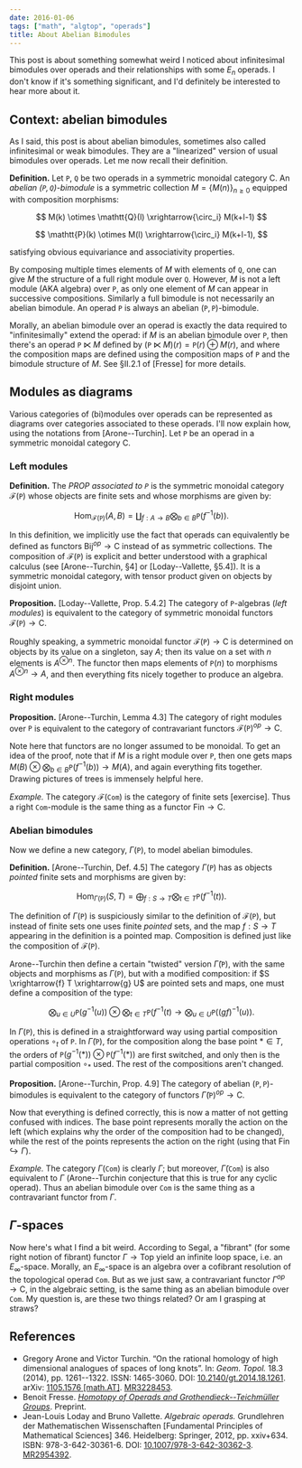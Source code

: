 ```yaml
---
date: 2016-01-06
tags: ["math", "algtop", "operads"]
title: About Abelian Bimodules
---
```


This post is about something somewhat weird I noticed about infinitesimal bimodules over operads and their relationships with some $E_n$ operads. I don't know if it's something significant, and I'd definitely be interested to hear more about it.


## Context: abelian bimodules

As I said, this post is about abelian bimodules, sometimes also called infinitesimal or weak bimodules. They are a "linearized" version of usual bimodules over operads. Let me now recall their definition.

**Definition.** Let $\mathtt{P}$, $\mathtt{Q}$ be two operads in a symmetric monoidal category $\mathsf{C}$. An _abelian $(\mathtt{P}, \mathtt{Q})$-bimodule_ is a symmetric collection $M = \{ M(n) \}_{n \ge 0}$ equipped with composition morphisms:

$$
M(k) \otimes \mathtt{Q}(l) \xrightarrow{\circ_i} M(k+l-1)
$$

$$
\mathtt{P}(k) \otimes M(l) \xrightarrow{\circ_i} M(k+l-1),
$$

satisfying obvious equivariance and associativity properties.

By composing multiple times elements of $M$ with elements of $\mathtt{Q}$, one can give $M$ the structure of a full right module over $\mathtt{Q}$. However, $M$ is not a left module (AKA algebra) over $\mathtt{P}$, as only one element of $M$ can appear in successive compositions. Similarly a full bimodule is not necessarily an abelian bimodule. An operad $\mathtt{P}$ is always an abelian $(\mathtt{P}, \mathtt{P})$-bimodule.

Morally, an abelian bimodule over an operad is exactly the data required to "infinitesimally" extend the operad: if $M$ is an abelian bimodule over $\mathtt{P}$, then there's an operad $\mathtt{P} \ltimes M$ defined by $(\mathtt{P} \ltimes M)(r) = \mathtt{P}(r) \oplus M(r)$, and where the composition maps are defined using the composition maps of $\mathtt{P}$ and the bimodule structure of $M$. See §II.2.1 of [Fresse] for more details.

## Modules as diagrams

Various categories of (bi)modules over operads can be represented as diagrams over categories associated to these operads. I'll now explain how, using the notations from [Arone--Turchin]. Let $\mathtt{P}$ be an operad in a symmetric monoidal category $\mathsf{C}$.

### Left modules

**Definition.** The _PROP associated to $\mathtt{P}$_ is the symmetric monoidal category $\mathcal{F}(\mathtt{P})$ whose objects are finite sets and whose morphisms are given by:

$$
\operatorname{Hom}_{\mathcal{F}(\mathtt{P})}(A,B) = \coprod_{f : A \to B} \bigotimes_{b \in B} \mathtt{P}(f^{-1}(b)).
$$

In this definition, we implicitly use the fact that operads can equivalently be defined as functors $\mathsf{Bij}^{op} \to \mathsf{C}$ instead of as symmetric collections. The composition of $\mathcal{F}(\mathtt{P})$ is explicit and better understood with a graphical calculus (see [Arone--Turchin, §4] or [Loday--Vallette, §5.4]). It is a symmetric monoidal category, with tensor product given on objects by disjoint union.

**Proposition.** [Loday--Vallette, Prop. 5.4.2] The category of $\mathtt{P}$-algebras (_left modules_) is equivalent to the category of symmetric monoidal functors $\mathcal{F}(\mathtt{P}) \to \mathsf{C}$.

Roughly speaking, a symmetric monoidal functor $\mathcal{F}(\mathtt{P}) \to \mathsf{C}$ is determined on objects by its value on a singleton, say $A$; then its value on a set with $n$ elements is $A^{\otimes n}$. The functor then maps elements of $\mathtt{P}(n)$ to morphisms $A^{\otimes n} \to A$, and then everything fits nicely together to produce an algebra.

### Right modules

**Proposition.** [Arone--Turchin, Lemma 4.3] The category of right modules over $\mathtt{P}$ is equivalent to the category of contravariant functors $\mathcal{F}(\mathtt{P})^{op} \to \mathsf{C}$.

Note here that functors are no longer assumed to be monoidal. To get an idea of the proof, note that if $M$ is a right module over $\mathtt{P}$, then one gets maps $M(B) \otimes \bigotimes_{b \in B} \mathtt{P}(f^{-1}(b)) \to M(A)$, and again everything fits together. Drawing pictures of trees is immensely helpful here.

_Example._ The category $\mathcal{F}(\mathtt{Com})$ is the category of finite sets [exercise]. Thus a right $\mathtt{Com}$-module is the same thing as a functor $\mathsf{Fin} \to \mathsf{C}$.

### Abelian bimodules

Now we define a new category, $\Gamma(\mathtt{P})$, to model abelian bimodules.

**Definition.** [Arone--Turchin, Def. 4.5] The category $\Gamma(\mathtt{P})$ has as objects _pointed_ finite sets and morphisms are given by:

$$
\operatorname{Hom}_{\Gamma(\mathtt{P})}(S, T) = \bigoplus_{f : S \to T} \bigotimes_{t \in T} \mathtt{P}(f^{-1}(t)).
$$

The definition of $\Gamma(\mathtt{P})$ is suspiciously similar to the definition of $\mathcal{F}(\mathtt{P})$, but instead of finite sets one uses finite _pointed_ sets, and the map $f : S \to T$ appearing in the definition is a pointed map. Composition is defined just like the composition of $\mathcal{F}(\mathtt{P})$.

Arone--Turchin then define a certain "twisted" version $\tilde{\Gamma}(\mathtt{P})$, with the same objects and morphisms as $\Gamma(\mathtt{P})$, but with a modified composition: if $S \xrightarrow{f} T \xrightarrow{g} U$ are pointed sets and maps, one must define a composition of the type:

$$
\bigotimes_{u \in U} \mathtt{P}(g^{-1}(u)) \otimes \bigotimes_{t \in T} \mathtt{P}(f^{-1}(t) \to \bigotimes_{u \in U} \mathtt{P}((gf)^{-1}(u)).
$$

In $\Gamma(\mathtt{P})$, this is defined in a straightforward way using partial composition operations $\circ_t$ of $\mathtt{P}$. In $\tilde{\Gamma}(\mathtt{P})$, for the composition along the base point $* \in T$, the orders of $\mathtt{P}(g^{-1}(*)) \otimes \mathtt{P}(f^{-1}(*))$ are first switched, and only then is the partial composition $\circ_*$ used. The rest of the compositions aren't changed.

**Proposition.** [Arone--Turchin, Prop. 4.9] The category of abelian $(\mathtt{P}, \mathtt{P})$-bimodules is equivalent to the category of functors $\tilde{\Gamma}(\mathtt{P})^{op} \to \mathsf{C}$.

Now that everything is defined correctly, this is now a matter of not getting confused with indices. The base point represents morally the action on the left (which explains why the order of the composition had to be changed), while the rest of the points represents the action on the right (using that $\mathsf{Fin} \hookrightarrow \Gamma$).

_Example._ The category $\Gamma(\mathtt{Com})$ is clearly $\Gamma$; but moreover, $\tilde{\Gamma}(\mathtt{Com})$ is also equivalent to $\Gamma$ (Arone--Turchin conjecture that this is true for any cyclic operad). Thus an abelian bimodule over $\mathtt{Com}$ is the same thing as a contravariant functor from $\Gamma$.

## $\Gamma$-spaces

Now here's what I find a bit weird. According to Segal, a "fibrant" (for some right notion of fibrant) functor $\Gamma \to \mathsf{Top}$ yield an infinite loop space, i.e. an $E_\infty$-space. Morally, an $E_\infty$-space is an algebra over a cofibrant resolution of the topological operad $\mathtt{Com}$. But as we just saw, a contravariant functor $\Gamma^{op} \to \mathsf{C}$, in the algebraic setting, is the same thing as an abelian bimodule over $\mathtt{Com}$. My question is, are these two things related? Or am I grasping at straws?

## References

- Gregory Arone and Victor Turchin. “On the rational homology of high dimensional analogues of spaces of long knots”. In: _Geom. Topol._ 18.3 (2014), pp. 1261--1322. ISSN: 1465-3060. DOI: [10.2140/gt.2014.18.1261](http://dx.doi.org/10.2140/gt.2014.18.1261). arXiv: [1105.1576 [math.AT]](http://arxiv.org/abs/1105.1576). [MR3228453](http://www.ams.org/mathscinet-getitem?mr=3228453).
- Benoit Fresse. [_Homotopy of Operads and Grothendieck--Teichmüller Groups_](http://math.univ-lille1.fr/~fresse/OperadHomotopyBook/). Preprint.
- Jean-Louis Loday and Bruno Vallette. _Algebraic operads._ Grundlehren der Mathematischen Wissenschaften [Fundamental Principles of Mathematical Sciences] 346. Heidelberg: Springer, 2012, pp. xxiv+634. ISBN: 978-3-642-30361-6. DOI: [10.1007/978-3-642-30362-3](http://dx.doi.org/10.1007/978-3-642-30362-3). [MR2954392](http://www.ams.org/mathscinet-getitem?mr=2954392).
